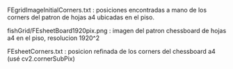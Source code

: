 FEgridImageInitialCorners.txt : posiciones encontradas a mano de los corners del patron de hojas a4 ubicadas en el piso.

fishGrid/FEsheetBoard1920pix.png : imagen del patron chessboard de hojas a4 en el piso, resolucion 1920^2

FEsheetCorners.txt : posicion refinada de los corners del chessboard a4 (usé cv2.cornerSubPix)
